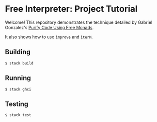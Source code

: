 # Free Interpreter: Project Tutorial

Welcome! This repository demonstrates the technique detailed by
Gabriel Gonzalez's
[Purify Code Using Free Monads](http://www.haskellforall.com/2012/07/purify-code-using-free-monads.html).

It also shows how to use `improve` and `iterM`.

## Building

```
$ stack build
```

## Running

```
$ stack ghci
```

## Testing

```
$ stack test
```
